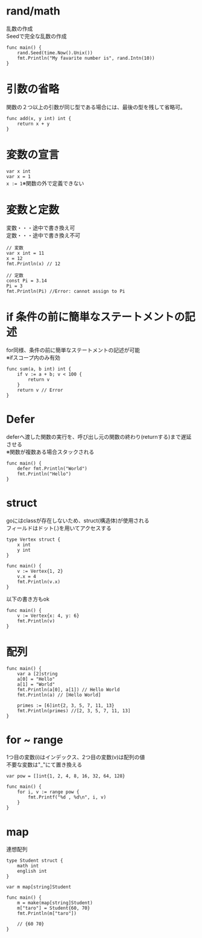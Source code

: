 # rand/math
乱数の作成  
Seedで完全な乱数の作成
```
func main() {
    rand.Seed(time.Now().Unix())
    fmt.Println("My favarite number is", rand.Intn(10))
}
```

# 引数の省略
関数の２つ以上の引数が同じ型である場合には、最後の型を残して省略可。
```
func add(x, y int) int {
    return x + y
}
```

# 変数の宣言

`var x int`  
`var x = 1`  
`x := 1`※関数の外で定義できない

# 変数と定数

変数・・・途中で書き換え可  
定数・・・途中で書き換え不可  

```
// 変数
var x int = 11
x = 12
fmt.Println(x) // 12

// 定数
const Pi = 3.14
Pi = 3
fmt.Println(Pi) //Error: cannot assign to Pi
```

# if 条件の前に簡単なステートメントの記述
for同様、条件の前に簡単なステートメントの記述が可能  
※ifスコープ内のみ有効
```
func sum(a, b int) int {
    if v := a + b; v < 100 {
        return v
    }
    return v // Error
}
```

# Defer
deferへ渡した関数の実行を、呼び出し元の関数の終わり(returnする)まで遅延させる  
※関数が複数ある場合スタックされる
```
func main() {
    defer fmt.Println("World")
    fmt.Println("Hello")
}
```

# struct
goにはclassが存在しないため、struct(構造体)が使用される  
フィールドはドット(.)を用いてアクセスする
```
type Vertex struct {
    x int
    y int
}

func main() {
    v := Vertex{1, 2}
    v.x = 4
    fmt.Println(v.x)
}
```
以下の書き方もok
```
func main() {
    v := Vertex{x: 4, y: 6}
    fmt.Println(v)
}
```

# 配列
```
func main() {
    var a [2]string
    a[0] = "Hello"
    a[1] = "World"
    fmt.Println(a[0], a[1]) // Hello World
    fmt.Println(a) // [Hello World]
    
    primes := [6]int{2, 3, 5, 7, 11, 13}
    fmt.Println(primes) //[2, 3, 5, 7, 11, 13]
}
```

# for ~ range
1つ目の変数(i)はインデックス、2つ目の変数(v)は配列の値  
不要な変数は"_"にて置き換える
```
var pow = []int{1, 2, 4, 8, 16, 32, 64, 128}

func main() {
	for i, v := range pow {
		fmt.Printf("%d , %d\n", i, v)
	}
}
```

# map
連想配列
```
type Student struct {
    math int
    english int
}

var m map[string]Student

func main() {
    m = make(map[string]Student)
    m["taro"] = Student{60, 70}
    fmt.Println(m["taro"])
    
    // {60 70}
}
```
